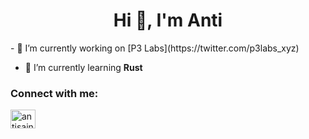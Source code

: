 <h1 align="center">Hi 👋, I'm Anti</h1>
- 🔭 I’m currently working on [P3 Labs](https://twitter.com/p3labs_xyz)

- 🌱 I’m currently learning **Rust**

<h3 align="left">Connect with me:</h3>
<p align="left">
<a href="https://twitter.com/antisaintt" target="blank"><img align="center" src="https://raw.githubusercontent.com/rahuldkjain/github-profile-readme-generator/master/src/images/icons/Social/twitter.svg" alt="antisaintt" height="30" width="40" /></a>
</p>


